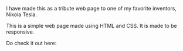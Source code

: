 I have made this as a tribute web page to one of my favorite inventors, Nikola Tesla.

This is a simple web page made using HTML and CSS. It is made to be responsive.

Do check it out here: 